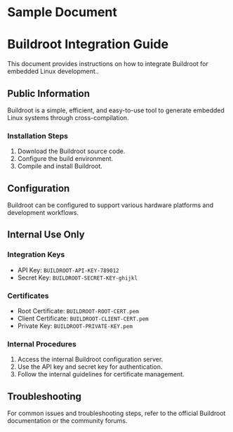 # Sample Document
# Buildroot Integration Guide

This document provides instructions on how to integrate Buildroot for embedded Linux development..

## Public Information

Buildroot is a simple, efficient, and easy-to-use tool to generate embedded Linux systems through cross-compilation.

### Installation Steps

1. Download the Buildroot source code.
2. Configure the build environment.
3. Compile and install Buildroot.

## Configuration

Buildroot can be configured to support various hardware platforms and development workflows.

<!-- start-internal -->
## Internal Use Only

### Integration Keys

- API Key: `BUILDROOT-API-KEY-789012`
- Secret Key: `BUILDROOT-SECRET-KEY-ghijkl`

### Certificates

- Root Certificate: `BUILDROOT-ROOT-CERT.pem`
- Client Certificate: `BUILDROOT-CLIENT-CERT.pem`
- Private Key: `BUILDROOT-PRIVATE-KEY.pem`

### Internal Procedures

1. Access the internal Buildroot configuration server.
2. Use the API key and secret key for authentication.
3. Follow the internal guidelines for certificate management.
<!-- end-internal -->

## Troubleshooting

For common issues and troubleshooting steps, refer to the official Buildroot documentation or the community forums.
